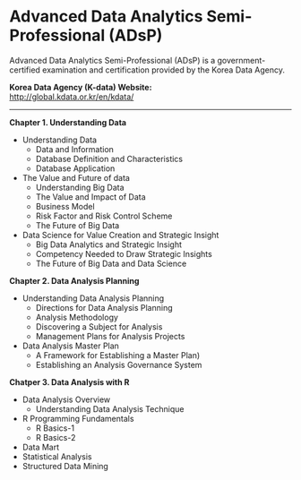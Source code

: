 # Advanced Data Analytics Semi-Professional (ADsP)

Advanced Data Analytics Semi-Professional (ADsP) is a government-certified examination and certification provided by the Korea Data Agency.

**Korea Data Agency (K-data) Website:**  
http://global.kdata.or.kr/en/kdata/

----------------------
**Chapter 1. Understanding Data**

- Understanding Data
  - Data and Information
  - Database Definition and Characteristics
  - Database Application
- The Value and Future of data
  - Understanding Big Data
  - The Value and Impact of Data
  - Business Model
  - Risk Factor and Risk Control Scheme
  - The Future of Big Data
- Data Science for Value Creation and Strategic Insight
  - Big Data Analytics and Strategic Insight
  - Competency Needed to Draw Strategic Insights
  - The Future of Big Data and Data Science

**Chapter 2. Data Analysis Planning**

- Understanding Data Analysis Planning
  - Directions for Data Analysis Planning
  - Analysis Methodology
  - Discovering a Subject for Analysis
  - Management Plans for Analysis Projects
- Data Analysis Master Plan
  - A Framework for Establishing a Master Plan)
  - Establishing an Analysis Governance System

**Chatper 3. Data Analysis with R**

- Data Analysis Overview
  - Understanding Data Analysis Technique
- R Programming Fundamentals
  - R Basics-1
  - R Basics-2
- Data Mart
- Statistical Analysis
- Structured Data Mining
